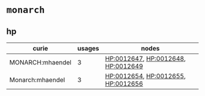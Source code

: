 # `monarch`

## hp

| curie            |   usages | nodes                                                                                                                                                                     |
|------------------|----------|---------------------------------------------------------------------------------------------------------------------------------------------------------------------------|
| MONARCH:mhaendel |        3 | [HP:0012647](http://purl.obolibrary.org/obo/HP_0012647), [HP:0012648](http://purl.obolibrary.org/obo/HP_0012648), [HP:0012649](http://purl.obolibrary.org/obo/HP_0012649) |
| Monarch:mhaendel |        3 | [HP:0012654](http://purl.obolibrary.org/obo/HP_0012654), [HP:0012655](http://purl.obolibrary.org/obo/HP_0012655), [HP:0012656](http://purl.obolibrary.org/obo/HP_0012656) |

